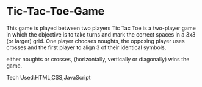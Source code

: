 # Tic-Tac-Toe-Game
This game is played between two players
Tic Tac Toe is a two-player game in which the objective is to take turns and mark the correct spaces in a 3x3 (or larger) grid. 
One player chooses noughts, the opposing player uses crosses and the first player to align 3 of their identical symbols, 

either noughts or crosses, (horizontally, vertically or diagonally) wins the game.

Tech Used:HTML,CSS,JavaScript
